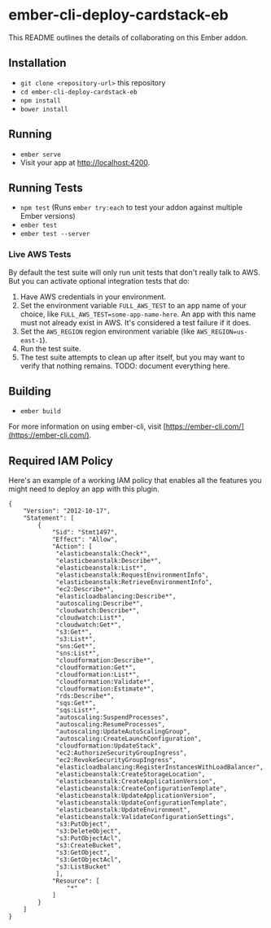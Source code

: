 # ember-cli-deploy-cardstack-eb

This README outlines the details of collaborating on this Ember addon.

## Installation

* `git clone <repository-url>` this repository
* `cd ember-cli-deploy-cardstack-eb`
* `npm install`
* `bower install`

## Running

* `ember serve`
* Visit your app at [http://localhost:4200](http://localhost:4200).

## Running Tests

* `npm test` (Runs `ember try:each` to test your addon against multiple Ember versions)
* `ember test`
* `ember test --server`

### Live AWS Tests

By default the test suite will only run unit tests that don't really talk to AWS. But you can activate optional integration tests that do:

 1. Have AWS credentials in your environment.
 2. Set the environment variable `FULL_AWS_TEST` to an app name of your choice, like `FULL_AWS_TEST=some-app-name-here`. An app with this name must not already exist in AWS. It's considered a test failure if it does.
 3. Set the `AWS_REGION` region environment variable (like `AWS_REGION=us-east-1`).
 4. Run the test suite.
 5. The test suite attempts to clean up after itself, but you may want to verify that nothing remains. TODO: document everything here.

## Building

* `ember build`

For more information on using ember-cli, visit [https://ember-cli.com/](https://ember-cli.com/).

## Required IAM Policy

Here's an example of a working IAM policy that enables all the features you might need to deploy an app with this plugin.

```
{
    "Version": "2012-10-17",
    "Statement": [
        {
            "Sid": "Stmt1497",
            "Effect": "Allow",
            "Action": [
             "elasticbeanstalk:Check*",
             "elasticbeanstalk:Describe*",
             "elasticbeanstalk:List*",
             "elasticbeanstalk:RequestEnvironmentInfo",
             "elasticbeanstalk:RetrieveEnvironmentInfo",
             "ec2:Describe*",
             "elasticloadbalancing:Describe*",
             "autoscaling:Describe*",
             "cloudwatch:Describe*",
             "cloudwatch:List*",
             "cloudwatch:Get*",
             "s3:Get*",
             "s3:List*",
             "sns:Get*",
             "sns:List*",
             "cloudformation:Describe*",
             "cloudformation:Get*",
             "cloudformation:List*",
             "cloudformation:Validate*",
             "cloudformation:Estimate*",
             "rds:Describe*",
             "sqs:Get*",
             "sqs:List*",
             "autoscaling:SuspendProcesses",
             "autoscaling:ResumeProcesses",
             "autoscaling:UpdateAutoScalingGroup",
             "autoscaling:CreateLaunchConfiguration",
             "cloudformation:UpdateStack",
             "ec2:AuthorizeSecurityGroupIngress",
             "ec2:RevokeSecurityGroupIngress",
             "elasticloadbalancing:RegisterInstancesWithLoadBalancer",
             "elasticbeanstalk:CreateStorageLocation",
             "elasticbeanstalk:CreateApplicationVersion",
             "elasticbeanstalk:CreateConfigurationTemplate",
             "elasticbeanstalk:UpdateApplicationVersion",
             "elasticbeanstalk:UpdateConfigurationTemplate",
             "elasticbeanstalk:UpdateEnvironment",
             "elasticbeanstalk:ValidateConfigurationSettings",
             "s3:PutObject",
             "s3:DeleteObject",
             "s3:PutObjectAcl",
             "s3:CreateBucket",
             "s3:GetObject",
             "s3:GetObjectAcl",
             "s3:ListBucket"
             ],
            "Resource": [
                "*"
            ]
        }
    ]
}
```
